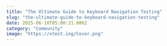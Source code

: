 ```yaml
---
title: "The Ultimate Guide to Keyboard Navigation Testing"
slug: "the-ultimate-guide-to-keyboard-navigation-testing"
date: 2025-06-18T05:00:21.806Z
category: "Community"
image: "https://xtest.ing/Cover.png"
---
```


